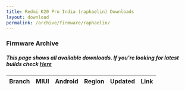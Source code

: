 ```yaml
---
title: Redmi K20 Pro India (raphaelin) Downloads
layout: download
permalink: /archive/firmware/raphaelin/
---
```


### Firmware Archive
##### This page shows all available downloads. If you're looking for latest builds check [Here](/firmware/raphaelin/)


<div class="table-responsive-md" id="table-wrapper">
<table id="firmware" class="compact table table-striped table-hover table-sm">
    <thead class="thead-dark">
        <tr>
            <th>Branch</th>
            <th>MIUI</th>
            <th>Android</th>
            <th>Region</th>
            <th>Updated</th>
            <th>Link</th>
        </tr>
    </thead>
    <script>loadFirmwareDownloads('raphaelin', 'full')</script>
</table>
</div>
